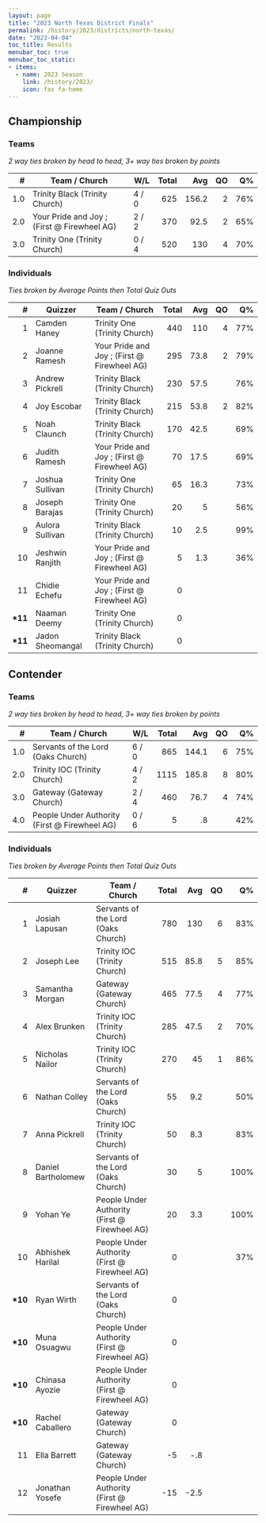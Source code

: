 ```yaml
---
layout: page
title: "2023 North Texas District Finals"
permalink: /history/2023/districts/north-texas/
date: "2023-04-04"
toc_title: Results
menubar_toc: true
menubar_toc_static:
- items:
  - name: 2023 Season
    link: /history/2023/
    icon: fas fa-home
---
```


## Championship

### Teams

*2 way ties broken by head to head, 3+ way ties broken by points*

| #   | Team / Church                               | W/L   | Total | Avg   | QO | Q%  |
|----:|---------------------------------------------|-------|------:|------:|---:|----:|
| 1.0 | Trinity Black (Trinity Church)              | 4 / 0 | 625   | 156.2 | 2  | 76% |
| 2.0 | Your Pride and Joy ; (First @ Firewheel AG) | 2 / 2 | 370   | 92.5  | 2  | 65% |
| 3.0 | Trinity One (Trinity Church)                | 0 / 4 | 520   | 130   | 4  | 70% |

### Individuals

*Ties broken by Average Points then Total Quiz Outs*

| #        | Quizzer          | Team / Church                               | Total | Avg  | QO | Q%  |
|---------:|------------------|---------------------------------------------|------:|-----:|---:|----:|
| 1        | Camden Haney     | Trinity One (Trinity Church)                | 440   | 110  | 4  | 77% |
| 2        | Joanne Ramesh    | Your Pride and Joy ; (First @ Firewheel AG) | 295   | 73.8 | 2  | 79% |
| 3        | Andrew Pickrell  | Trinity Black (Trinity Church)              | 230   | 57.5 |    | 76% |
| 4        | Joy Escobar      | Trinity Black (Trinity Church)              | 215   | 53.8 | 2  | 82% |
| 5        | Noah Claunch     | Trinity Black (Trinity Church)              | 170   | 42.5 |    | 69% |
| 6        | Judith Ramesh    | Your Pride and Joy ; (First @ Firewheel AG) | 70    | 17.5 |    | 69% |
| 7        | Joshua Sullivan  | Trinity One (Trinity Church)                | 65    | 16.3 |    | 73% |
| 8        | Joseph Barajas   | Trinity One (Trinity Church)                | 20    | 5    |    | 56% |
| 9        | Aulora Sullivan  | Trinity Black (Trinity Church)              | 10    | 2.5  |    | 99% |
| 10       | Jeshwin Ranjith  | Your Pride and Joy ; (First @ Firewheel AG) | 5     | 1.3  |    | 36% |
| 11       | Chidie Echefu    | Your Pride and Joy ; (First @ Firewheel AG) | 0     |      |    |     |
| **\*11** | Naaman Deemy     | Trinity One (Trinity Church)                | 0     |      |    |     |
| **\*11** | Jadon Sheomangal | Trinity Black (Trinity Church)              | 0     |      |    |     |


## Contender

### Teams

*2 way ties broken by head to head, 3+ way ties broken by points*

| #   | Team / Church                                 | W/L   | Total | Avg   | QO | Q%  |
|----:|-----------------------------------------------|-------|------:|------:|---:|----:|
| 1.0 | Servants of the Lord (Oaks Church)            | 6 / 0 | 865   | 144.1 | 6  | 75% |
| 2.0 | Trinity IOC (Trinity Church)                  | 4 / 2 | 1115  | 185.8 | 8  | 80% |
| 3.0 | Gateway (Gateway Church)                      | 2 / 4 | 460   | 76.7  | 4  | 74% |
| 4.0 | People Under Authority (First @ Firewheel AG) | 0 / 6 | 5     | .8    |    | 42% |

### Individuals

*Ties broken by Average Points then Total Quiz Outs*

| #        | Quizzer            | Team / Church                                 | Total | Avg  | QO | Q%   |
|---------:|--------------------|-----------------------------------------------|------:|-----:|---:|-----:|
| 1        | Josiah Lapusan     | Servants of the Lord (Oaks Church)            | 780   | 130  | 6  | 83%  |
| 2        | Joseph Lee         | Trinity IOC (Trinity Church)                  | 515   | 85.8 | 5  | 85%  |
| 3        | Samantha Morgan    | Gateway (Gateway Church)                      | 465   | 77.5 | 4  | 77%  |
| 4        | Alex Brunken       | Trinity IOC (Trinity Church)                  | 285   | 47.5 | 2  | 70%  |
| 5        | Nicholas Nailor    | Trinity IOC (Trinity Church)                  | 270   | 45   | 1  | 86%  |
| 6        | Nathan Colley      | Servants of the Lord (Oaks Church)            | 55    | 9.2  |    | 50%  |
| 7        | Anna Pickrell      | Trinity IOC (Trinity Church)                  | 50    | 8.3  |    | 83%  |
| 8        | Daniel Bartholomew | Servants of the Lord (Oaks Church)            | 30    | 5    |    | 100% |
| 9        | Yohan Ye           | People Under Authority (First @ Firewheel AG) | 20    | 3.3  |    | 100% |
| 10       | Abhishek Harilal   | People Under Authority (First @ Firewheel AG) | 0     |      |    | 37%  |
| **\*10** | Ryan Wirth         | Servants of the Lord (Oaks Church)            | 0     |      |    |      |
| **\*10** | Muna Osuagwu       | People Under Authority (First @ Firewheel AG) | 0     |      |    |      |
| **\*10** | Chinasa Ayozie     | People Under Authority (First @ Firewheel AG) | 0     |      |    |      |
| **\*10** | Rachel Caballero   | Gateway (Gateway Church)                      | 0     |      |    |      |
| 11       | Ella Barrett       | Gateway (Gateway Church)                      | -5    | -.8  |    |      |
| 12       | Jonathan Yosefe    | People Under Authority (First @ Firewheel AG) | -15   | -2.5 |    |      |
